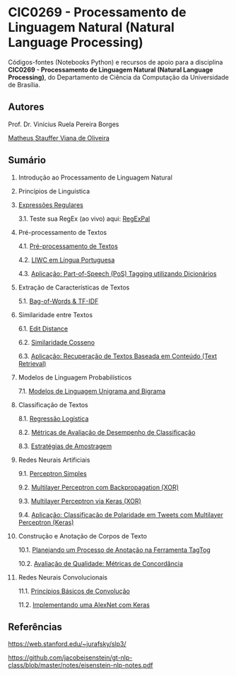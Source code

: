# CIC0269 - Processamento de Linguagem Natural (Natural Language Processing)

Códigos-fontes (Notebooks Python) e recursos de apoio para a disciplina **CIC0269 - Processamento de Linguagem Natural (Natural Language Processing)**, do Departamento de Ciência da Computação da Universidade de Brasília. 

## Autores

Prof. Dr. Vinícius Ruela Pereira Borges

[Matheus Stauffer Viana de Oliveira](https://github.com/mstauffer)

## Sumário

1. Introdução ao Processamento de Linguagem Natural

2. Princípios de Linguística

3. [Expressões Regulares](lectures/cap03_regex.ipynb)

   3.1. Teste sua RegEx (ao vivo) aqui: [RegExPal](https://www.regexpal.com/)

4. Pré-processamento de Textos

   4.1. [Pré-processamento de Textos](lectures/cap04_text_preprocessing.ipynb)
   
   4.2. [LIWC em Língua Portuguesa](resources/LIWC2007_Portugues_win.dic)
   
   4.3. [Aplicação: Part-of-Speech (PoS) Tagging utilizando Dicionários](lectures/pos_tagging.ipynb)

5. Extração de Características de Textos

   5.1. [Bag-of-Words & TF-IDF](lectures/cap05_1_extracao_caracteristicas.ipynb)

6. Similaridade entre Textos

   6.1. [Edit Distance](lectures/cap06_1_edit_distance.ipynb)

   6.2. [Similaridade Cosseno](lectures/cap06_2_cosine_similarity.ipynb)
   
   6.3. [Aplicação: Recuperação de Textos Baseada em Conteúdo (Text Retrieval)](lectures/information_retrieval_reuters.ipynb)

7. Modelos de Linguagem Probabilísticos

   7.1. [Modelos de Linguagem Unigrama and Bigrama](lectures/cap07_1_probabilistic_language_models.ipynb)
   
8. Classificação de Textos

   8.1. [Regressão Logística](lectures/cap08_1_regressao_logistica.ipynb)
   
   8.2. [Métricas de Avaliação de Desempenho de Classificação](lectures/cap08_2_metricas_avaliacao_desempenho.ipynb)

   8.3. [Estratégias de Amostragem](lectures/cap08_3_estrategias_amostragem.ipynb)
   

9. Redes Neurais Artificiais

   9.1. [Perceptron Simples](lectures/cap09_1_perceptron_simples.ipynb)
   
   9.2. [Multilayer Perceptron com Backpropagation (XOR)](lectures/cap09_2_multilayer_perceptron_backpropagation.ipynb)
   
   9.3. [Multilayer Perceptron via Keras (XOR)](lectures/cap09_3_multilayer_perceptron_keras.ipynb)
   
   9.4. [Aplicação: Classificação de Polaridade em Tweets com Multilayer Perceptron (Keras)](lectures/cap09_4_sentiment_analysis_dnn.ipynb)


10. Construção e Anotação de Corpos de Texto
 
    10.1. [Planejando um Processo de Anotação na Ferramenta TagTog](lectures/cap10_1_processo_anotacao.ipynb)
    
    10.2. [Avaliação de Qualidade: Métricas de Concordância](lectures/cap10_2_metricas_concordancia.ipynb)


11. Redes Neurais Convolucionais
 
    11.1. [Princípios Básicos de Convolução](lectures/cap11_1_basics_convolution.ipynb)
 
    11.2. [Implementando uma AlexNet com Keras](lectures/cap11_2_cnn_alexnet.ipynb)


<!---
11. Redes Neurais Recorrentes
 
    11.1. [Vanilla RNN](lectures/cap5_1_first_rnn32.ipynb)
   
    11.2. [Long Short Term Memory (LSTM)](lectures/cap05_2_lstm32.ipynb)
   
    11.3. [Aplicação 1:](lectures/cap05_2_lstm32.ipynb) Modelo de Linguagem
   
    11.4. [Aplicação 2:](lectures/cap05_2_lstm32.ipynb) Classificação de Textos
   
    11.5. [Aplicação 3:](lectures/cap05_2_lstm32.ipynb) Reconhecimento de Entidades Nomeadas


3. [Representação e Caracterização de Textos (Parte I)](cap02_representacoes_texto.ipynb)

4. Redes Neurais Artificiais

   4.1. [Perceptron Simples](cap03_1_perceptron_simples.ipynb)
   
   4.2. [Multilayer Perceptron](cap03_2_multilayer_perceptron.ipynb)


   

### Estudos de Caso para o Projeto

6. [Classificação de polaridade em tweets utilizando MLP](cap3_3_sentiment_analysis_dnn.ipynb)

7. [Reconhecimento de entidades nomeadas em atos de pessoal do Diário Oficial do Distrito Federal](ner_aula.ipynb)
-->

## Referências

https://web.stanford.edu/~jurafsky/slp3/

https://github.com/jacobeisenstein/gt-nlp-class/blob/master/notes/eisenstein-nlp-notes.pdf


